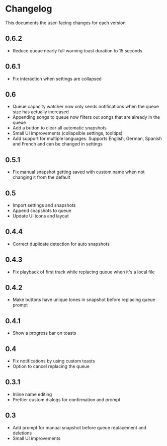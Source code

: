 # Changelog

This documents the user-facing changes for each version

## 0.6.2

- Reduce queue nearly full warning toast duration to 15 seconds

## 0.6.1

- Fix interaction when settings are collapsed

## 0.6

- Queue capacity watcher now only sends notifications when the queue size has actually increased
- Appending songs to queue now filters out songs that are already in the queue
- Add a button to clear all automatic snapshots
- Small UI improvements (collapsible settings, tooltips)
- Add support for multiple languages. Supports English, German, Spanish and French and can be changed in settings

## 0.5.1

- Fix manual snapshot getting saved with custom name when not changing it from the default

## 0.5

- Import settings and snapshots
- Append snapshots to queue
- Update UI icons and layout

## 0.4.4

- Correct duplicate detection for auto snapshots

## 0.4.3

- Fix playback of first track while replacing queue when it's a local file

## 0.4.2

- Make buttons have unique tones in snapshot before replacing queue prompt

## 0.4.1

- Show a progress bar on toasts

## 0.4

- Fix notifications by using custom toasts
- Option to cancel replacing the queue

## 0.3.1

- Inline name editing
- Prettier custom dialogs for confirmation and prompt

## 0.3

- Add prompt for manual snapshot before queue replacement and deletions
- Small UI improvements
